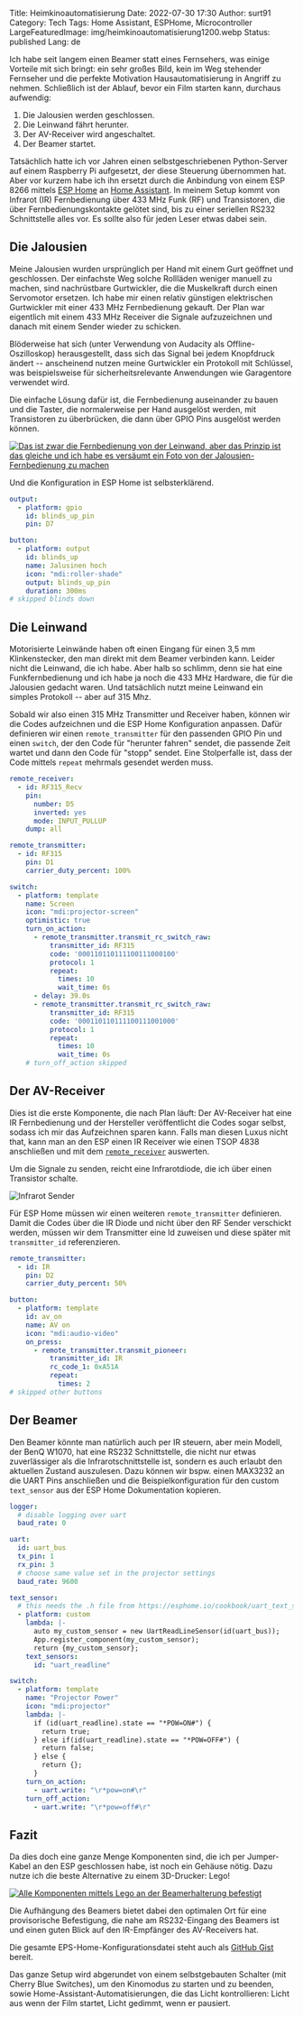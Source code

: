 Title: Heimkinoautomatisierung
Date: 2022-07-30 17:30
Author: surt91
Category: Tech
Tags: Home Assistant, ESPHome, Microcontroller
LargeFeaturedImage: img/heimkinoautomatisierung1200.webp
Status: published
Lang: de

Ich habe seit langem einen Beamer statt eines Fernsehers, was einige Vorteile
mit sich bringt: ein sehr großes Bild, kein im Weg stehender Fernseher und
die perfekte Motivation Hausautomatisierung in Angriff zu nehmen. Schließlich
ist der Ablauf, bevor ein Film starten kann, durchaus aufwendig:

1. Die Jalousien werden geschlossen.
2. Die Leinwand fährt herunter.
3. Der AV-Receiver wird angeschaltet.
4. Der Beamer startet.

Tatsächlich hatte ich vor Jahren einen selbstgeschriebenen Python-Server auf
einem Raspberry Pi aufgesetzt, der diese Steuerung übernommen hat. Aber vor kurzem
habe ich ihn ersetzt durch die Anbindung von einem ESP 8266 mittels
[ESP Home](https://esphome.io/) an [Home Assistant](https://www.home-assistant.io/).
In meinem Setup kommt von Infrarot (IR) Fernbedienung über 433 MHz Funk (RF) und Transistoren,
die über Fernbedienungskontakte gelötet sind, bis zu einer seriellen RS232 Schnittstelle
alles vor. Es sollte also für jeden Leser etwas dabei sein.

## Die Jalousien

Meine Jalousien wurden ursprünglich per Hand mit einem Gurt geöffnet und geschlossen.
Der einfachste Weg solche Rollläden weniger manuell zu machen, sind nachrüstbare Gurtwickler,
die die Muskelkraft durch einen Servomotor ersetzen. Ich habe mir einen relativ günstigen
elektrischen Gurtwickler mit einer 433 MHz Fernbedienung gekauft. Der Plan war eigentlich
mit einem 433 MHz Receiver die Signale aufzuzeichnen und danach mit einem Sender wieder zu
schicken.

Blöderweise hat sich (unter Verwendung von Audacity als Offline-Oszilloskop) herausgestellt,
dass sich das Signal bei jedem Knopfdruck ändert -- anscheinend nutzen meine Gurtwickler
ein Protokoll mit Schlüssel, was beispielsweise für sicherheitsrelevante Anwendungen wie
Garagentore verwendet wird.

Die einfache Lösung dafür ist, die Fernbedienung auseinander zu bauen und die Taster, die
normalerweise per Hand ausgelöst werden, mit Transistoren zu überbrücken, die dann über
GPIO Pins ausgelöst werden können.

[![Das ist zwar die Fernbedienung von der Leinwand, aber das Prinzip ist das gleiche und ich habe es versäumt ein Foto von der Jalousien-Fernbedienung zu machen](/img/screen_switch1200.webp)](/img/screen_switch.webp)

Und die Konfiguration in ESP Home ist selbsterklärend.

```yaml
output:
  - platform: gpio
    id: blinds_up_pin
    pin: D7

button:
  - platform: output
    id: blinds_up
    name: Jalusinen hoch
    icon: "mdi:roller-shade"
    output: blinds_up_pin
    duration: 300ms
# skipped blinds down
```

## Die Leinwand

Motorisierte Leinwände haben oft einen Eingang für einen 3,5 mm Klinkenstecker, den man direkt mit
dem Beamer verbinden kann. Leider nicht die Leinwand, die ich habe. Aber halb so schlimm, denn
sie hat eine Funkfernbedienung und ich habe ja noch die 433 MHz Hardware, die für die Jalousien
gedacht waren. Und tatsächlich nutzt meine Leinwand ein simples Protokoll -- aber auf 315 Mhz.

Sobald wir also einen 315 MHz Transmitter und Receiver haben, können wir die Codes aufzeichnen und die ESP Home
Konfiguration anpassen. Dafür definieren wir einen `remote_transmitter` für den passenden GPIO Pin
und einen `switch`, der den Code für "herunter fahren" sendet, die passende Zeit wartet und dann den Code
für "stopp" sendet. Eine Stolperfalle ist, dass der Code mittels `repeat` mehrmals gesendet werden
muss.

```yaml
remote_receiver:
  - id: RF315_Recv
    pin:
      number: D5
      inverted: yes
      mode: INPUT_PULLUP
    dump: all

remote_transmitter:
  - id: RF315
    pin: D1
    carrier_duty_percent: 100%

switch:
  - platform: template
    name: Screen
    icon: "mdi:projector-screen"
    optimistic: true
    turn_on_action:
      - remote_transmitter.transmit_rc_switch_raw:
          transmitter_id: RF315
          code: '000110110111100111000100'
          protocol: 1
          repeat:
            times: 10
            wait_time: 0s
      - delay: 39.0s
      - remote_transmitter.transmit_rc_switch_raw:
          transmitter_id: RF315
          code: '000110110111100111001000'
          protocol: 1
          repeat:
            times: 10
            wait_time: 0s
    # turn_off_action skipped
```

## Der AV-Receiver

Dies ist die erste Komponente, die nach Plan läuft: Der AV-Receiver hat eine IR Fernbedienung
und der Hersteller veröffentlicht die Codes sogar selbst, sodass ich mir das Aufzeichnen sparen kann.
Falls man diesen Luxus nicht that, kann man an den ESP einen IR Receiver wie einen TSOP 4838
anschließen und mit dem [`remote_receiver`](https://esphome.io/components/remote_receiver.html)
auswerten.

Um die Signale zu senden, reicht eine Infrarotdiode, die ich über einen Transistor schalte.

![Infrarot Sender](/img/ir_esp.svg)

Für ESP Home müssen wir einen weiteren `remote_transmitter` definieren. Damit die Codes über die IR Diode
und nicht über den RF Sender verschickt werden, müssen wir dem Transmitter eine Id zuweisen und diese später
mit `transmitter_id` referenzieren.

```yaml
remote_transmitter:
  - id: IR
    pin: D2
    carrier_duty_percent: 50%

button:
  - platform: template
    id: av_on
    name: AV on
    icon: "mdi:audio-video"
    on_press:
      - remote_transmitter.transmit_pioneer:
          transmitter_id: IR
          rc_code_1: 0xA51A
          repeat:
            times: 2
# skipped other buttons
```

## Der Beamer

Den Beamer könnte man natürlich auch per IR steuern, aber mein Modell, der BenQ W1070, hat eine RS232
Schnittstelle, die nicht nur etwas zuverlässiger als die Infrarotschnittstelle ist, sondern es auch
erlaubt den aktuellen Zustand auszulesen. Dazu können wir bspw. einen MAX3232 an die UART
Pins anschließen und die Beispielkonfiguration für den custom `text_sensor` aus der ESP Home
Dokumentation kopieren.

```yaml
logger:
  # disable logging over uart
  baud_rate: 0

uart:
  id: uart_bus
  tx_pin: 1
  rx_pin: 3
  # choose same value set in the projector settings
  baud_rate: 9600

text_sensor:
  # this needs the .h file from https://esphome.io/cookbook/uart_text_sensor.html
  - platform: custom
    lambda: |-
      auto my_custom_sensor = new UartReadLineSensor(id(uart_bus));
      App.register_component(my_custom_sensor);
      return {my_custom_sensor};
    text_sensors:
      id: "uart_readline"

switch:
  - platform: template
    name: "Projector Power"
    icon: "mdi:projector"
    lambda: |-
      if (id(uart_readline).state == "*POW=ON#") {
        return true;
      } else if(id(uart_readline).state == "*POW=OFF#") {
        return false;
      } else {
        return {};
      }
    turn_on_action:
      - uart.write: "\r*pow=on#\r"
    turn_off_action:
      - uart.write: "\r*pow=off#\r"
```

## Fazit

Da dies doch eine ganze Menge Komponenten sind, die ich per Jumper-Kabel an den ESP
geschlossen habe, ist noch ein Gehäuse nötig. Dazu nutze ich die beste Alternative zu
einem 3D-Drucker: Lego!

[![Alle Komponenten mittels Lego an der Beamerhalterung befestigt](/img/heimkinoautomatisierung1200.webp)](/img/heimkinoautomatisierung.webp)

Die Aufhängung des Beamers bietet dabei den optimalen Ort für eine provisorische
Befestigung, die nahe am RS232-Eingang des Beamers ist und einen guten Blick
auf den IR-Empfänger des AV-Receivers hat.

Die gesamte EPS-Home-Konfigurationsdatei steht auch als
[GitHub Gist](https://gist.github.com/surt91/dde1e7986cda0177a7b790930edb7230)
bereit.

Das ganze Setup wird abgerundet von einem selbstgebauten Schalter (mit Cherry Blue Switches),
um den Kinomodus zu starten und zu beenden, sowie Home-Assistant-Automatisierungen,
die das Licht kontrollieren: Licht aus wenn der Film startet, Licht gedimmt, wenn er pausiert.
